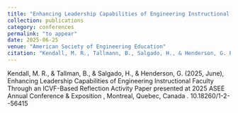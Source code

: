 ```yaml
---
title: "Enhancing Leadership Capabilities of Engineering Instructional Faculty Through an ICVF-Based Reflection Activity"
collection: publications
category: conferences
permalink: "to appear"
date: 2025-06-25
venue: "American Society of Engineering Education"
citation: "Kendall, M. R., Tallmann, B., Salgado, H., & Henderson, G. Enhancing Leadership Capabilities of Engineering Instructional Faculty Through an ICVF-Based Reflection Activity 2025 ASEE Annual Conference & Exposition Proceedings. 2025 ASEE Annual Conference & Exposition, Montreal, CA."
---
```


Kendall, M. R., & Tallman, B., & Salgado, H., & Henderson, G. (2025, June), Enhancing Leadership Capabilities of Engineering Instructional Faculty Through an ICVF-Based Reflection Activity Paper presented at 2025 ASEE Annual Conference & Exposition , Montreal, Quebec, Canada . 10.18260/1-2--56415


